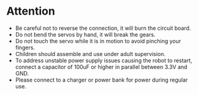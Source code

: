 # Attention

* Be careful not to reverse the connection, it will burn the circuit board.
* Do not bend the servos by hand, it will break the gears.
* Do not touch the servo while it is in motion to avoid pinching your fingers.
* Children should assemble and use under adult supervision.
* To address unstable power supply issues causing the robot to restart, connect a capacitor of 100uF or higher in parallel between 3.3V and GND.
* Please connect to a charger or power bank for power during regular use.
